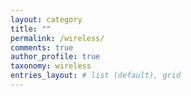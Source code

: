 ```yaml
---
layout: category
title: ""
permalink: /wireless/
comments: true
author_profile: true
taxonomy: wireless
entries_layout: # list (default), grid
---
```

